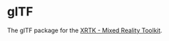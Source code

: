 # glTF

The glTF package for the [XRTK - Mixed Reality Toolkit](https://github.com/XRTK/XRTK-Core).
